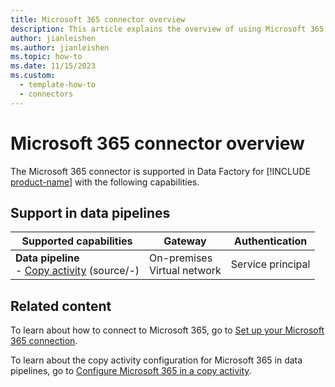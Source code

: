 ```yaml
---
title: Microsoft 365 connector overview
description: This article explains the overview of using Microsoft 365.
author: jianleishen
ms.author: jianleishen
ms.topic: how-to
ms.date: 11/15/2023
ms.custom:
  - template-how-to
  - connectors
---
```


# Microsoft 365 connector overview

The Microsoft 365 connector is supported in Data Factory for [!INCLUDE [product-name](../includes/product-name.md)] with the following capabilities.

## Support in data pipelines

| Supported capabilities| Gateway | Authentication|
|---------| --------| --------|
| **Data pipeline**<br>- [Copy activity](connector-microsoft-365-copy-activity.md) (source/-)      |On-premises<br> Virtual network |Service principal |

## Related content

To learn about how to connect to Microsoft 365, go to [Set up your Microsoft 365 connection](connector-microsoft-365.md).

To learn about the copy activity configuration for Microsoft 365 in data pipelines, go to [Configure Microsoft 365 in a copy activity](connector-microsoft-365-copy-activity.md).
